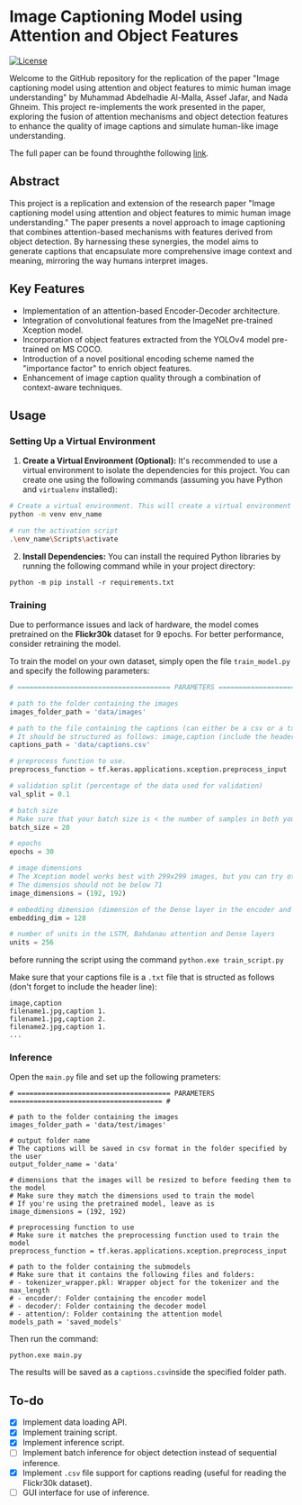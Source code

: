 # Image Captioning Model using Attention and Object Features

[![License](https://img.shields.io/badge/license-MIT-blue.svg)](https://opensource.org/licenses/MIT)

Welcome to the GitHub repository for the replication of the paper "Image captioning model using attention and object features to mimic human image understanding" by Muhammad Abdelhadie Al-Malla, Assef Jafar, and Nada Ghneim. This project re-implements the work presented in the paper, exploring the fusion of attention mechanisms and object detection features to enhance the quality of image captions and simulate human-like image understanding.

The full paper can be found throughthe following [link](https://journalofbigdata.springeropen.com/articles/10.1186/s40537-022-00571-w).

## Abstract

This project is a replication and extension of the research paper "Image captioning model using attention and object features to mimic human image understanding." The paper presents a novel approach to image captioning that combines attention-based mechanisms with features derived from object detection. By harnessing these synergies, the model aims to generate captions that encapsulate more comprehensive image context and meaning, mirroring the way humans interpret images.

## Key Features

- Implementation of an attention-based Encoder-Decoder architecture.
- Integration of convolutional features from the ImageNet pre-trained Xception model.
- Incorporation of object features extracted from the YOLOv4 model pre-trained on MS COCO.
- Introduction of a novel positional encoding scheme named the "importance factor" to enrich object features.
- Enhancement of image caption quality through a combination of context-aware techniques.

## Usage

### Setting Up a Virtual Environment

1. **Create a Virtual Environment (Optional):** It's recommended to use a virtual environment to isolate the dependencies for this project. You can create one using the following commands (assuming you have Python and `virtualenv` installed):

```bash
# Create a virtual environment. This will create a virtual environment in the working directory
python -m venv env_name

# run the activation script
.\env_name\Scripts\activate
```

2. **Install Dependencies:** You can install the required Python libraries by running the following command while in your project directory:

```
python -m pip install -r requirements.txt
```

### Training

Due to performance issues and lack of hardware, the model comes pretrained on the **Flickr30k** dataset for 9 epochs. For better performance, consider retraining the model.

To train the model on your own dataset, simply open the file `train_model.py` and specify the following parameters:

```python
# ====================================== PARAMETERS ====================================== #

# path to the folder containing the images
images_folder_path = 'data/images'

# path to the file containing the captions (can either be a csv or a txt file)
# It should be structured as follows: image,caption (include the header)
captions_path = 'data/captions.csv'

# preprocess function to use.
preprocess_function = tf.keras.applications.xception.preprocess_input

# validation split (percentage of the data used for validation)
val_split = 0.1

# batch size
# Make sure that your batch size is < the number of samples in both your training and validation datasets for the generators to work properly
batch_size = 20

# epochs
epochs = 30

# image dimensions
# The Xception model works best with 299x299 images, but you can try other sizes as well if you're having memory issues.
# The dimensios should not be below 71
image_dimensions = (192, 192)

# embedding dimension (dimension of the Dense layer in the encoder and the Embedding layer in the decoder)
embedding_dim = 128

# number of units in the LSTM, Bahdanau attention and Dense layers
units = 256
```

before running the script using the command `python.exe train_script.py`

Make sure that your captions file is a `.txt` file that is structed as follows (don't forget to include the header line):

```plaintext
image,caption
filename1.jpg,caption 1.
filename1.jpg,caption 2.
filename2.jpg,caption 1.
...
```

### Inference

Open the `main.py` file and set up the following prameters:

```
# ====================================== PARAMETERS ====================================== #

# path to the folder containing the images
images_folder_path = 'data/test/images'

# output folder name
# The captions will be saved in csv format in the folder specified by the user
output_folder_name = 'data'

# dimensions that the images will be resized to before feeding them to the model
# Make sure they match the dimensions used to train the model
# If you're using the pretrained model, leave as is
image_dimensions = (192, 192)

# preprocessing function to use
# Make sure it matches the preprocessing function used to train the model
preprocess_function = tf.keras.applications.xception.preprocess_input

# path to the folder containing the submodels
# Make sure that it contains the following files and folders:
# - tokenizer_wrapper.pkl: Wrapper object for the tokenizer and the max_length
# - encoder/: Folder containing the encoder model
# - decoder/: Folder containing the decoder model
# - attention/: Folder containing the attention model
models_path = 'saved_models'
```

Then run the command:

```
python.exe main.py
```

The results will be saved as a `captions.csv`inside the specified folder path.

## To-do

- [x] Implement data loading API.
- [x] Implement training script.
- [x] Implement inference script.
- [ ] Implement batch inference for object detection instead of sequential inference.
- [x] Implement `.csv` file support for captions reading (useful for reading the Flickr30k dataset).
- [ ] GUI interface for use of inference.
